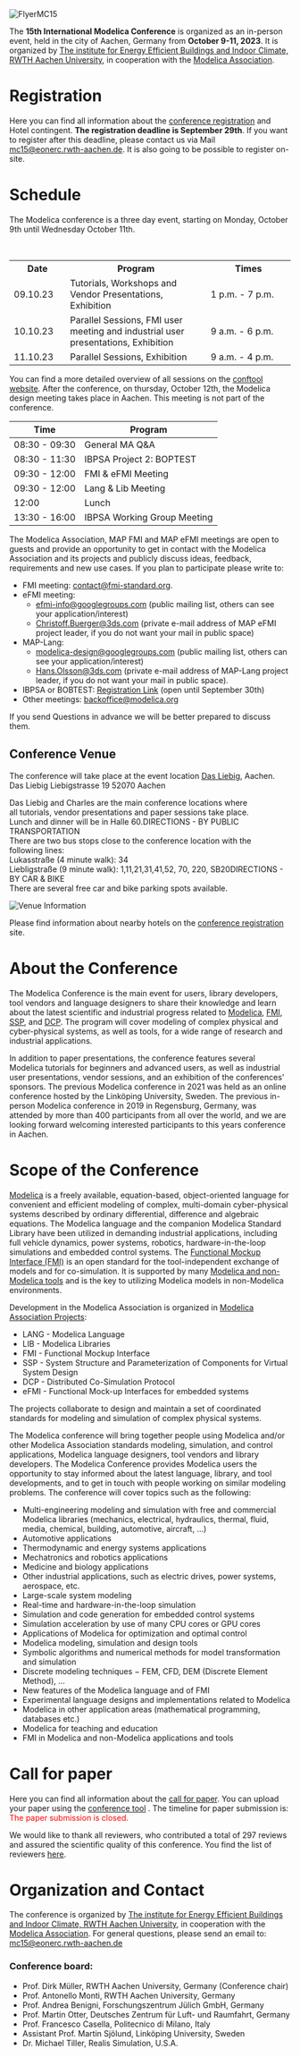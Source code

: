 <img src="images/FlyerMC15.png" alt="FlyerMC15">

The **15th International Modelica Conference** is organized as an in-person event, held in the city of Aachen, Germany from **October 9-11, 2023**. It is organized by [The institute for Energy Efficient Buildings and Indoor Climate, RWTH Aachen University](https://www.ebc.eonerc.rwth-aachen.de/cms/~dmzz/E-ON-ERC-EBC/?lidx=1), in cooperation with the [Modelica Association](https://modelica.org/association).

# Registration

Here you can find all information about the [conference registration](registration.html) and Hotel contingent. **The  registration deadline is September 29th**. If you want to register after this deadline, please contact us via Mail <a href="mailto:mc15@eonerc.rwth-aachen.de">mc15@eonerc.rwth-aachen.de</a>. It is also going to be possible to register on-site.

# Schedule

The Modelica conference is a three day event, starting on Monday, October 9th until Wednesday October 11th. 

<table>  
  <tr>  
    <th style="width:20%">Date</th>  
    <th style="width:50%">Program</th>  
    <th style="width:30%">Times</th>  
  </tr>  
  <tr>  
    <td>09.10.23</td>  
    <td>Tutorials, Workshops and Vendor Presentations, Exhibition</td>  
    <td>1 p.m. - 7 p.m.</td>  
  </tr>  
  <tr>  
    <td>10.10.23</td>  
    <td>Parallel Sessions, FMI user meeting and industrial user presentations, Exhibition</td>  
    <td>9 a.m. - 6 p.m.</td>  
  </tr>  
    <tr>  
    <td>11.10.23</td>  
    <td>Parallel Sessions, Exhibition</td>  
    <td>9 a.m. - 4 p.m.</td>  
  </tr> 
</table>

 You can find a more detailed overview of all sessions on the [conftool website](https://www.conftool.com/modelica2023/sessions.php).
 After the conference, on thursday, October 12th, the Modelica design meeting takes place in Aachen. This meeting is not part of the conference.

|Time|Program|
|---|---|
|08:30 - 09:30| General MA Q&A|
|08:30 - 11:30| IBPSA Project 2: BOPTEST |
|09:30 - 12:00| FMI & eFMI Meeting |
|09:30 - 12:00| Lang & Lib Meeting |
|12:00| Lunch |
|13:30 - 16:00| IBPSA Working Group Meeting |

The Modelica Association, MAP FMI and MAP eFMI meetings are open to guests and provide an opportunity to get in contact with the Modelica Association and its projects and publicly discuss ideas, feedback, requirements and new use cases. 
If you plan to participate please write to:
- FMI meeting: [contact@fmi-standard.org](mailto:contact@fmi-standard.org).
- eFMI meeting:
	- [efmi-info@googlegroups.com](mailto:efmi-info@googlegroups.com) (public mailing list, others can see your application/interest)
	- [Christoff.Buerger@3ds.com](mailto:Christoff.Buerger@3ds.com) (private e-mail address of MAP eFMI project leader, if you do not want your mail in public space)
- MAP-Lang:
	- [modelica-design@googlegroups.com](mailto:modelica-design@googlegroups.com) (public mailing list, others can see your application/interest)
	- [Hans.Olsson@3ds.com](mailto:Hans.Olsson@3ds.com) (private e-mail address of MAP-Lang project leader, if you do not want your mail in public space).
- IBPSA or BOBTEST: [Registration Link](https://docs.google.com/forms/d/e/1FAIpQLSehQX6NIslTMKLQdqrK6xlCokNOhpZxUSJ85xc79nb-I7VPLw/viewform?usp=sf_link) (open until September 30th)
- Other meetings: [backoffice@modelica.org](mailto:backoffice@modelica.org)

If you send Questions in advance we will be better prepared to discuss them.

## Conference Venue

The conference will take place at the event location [Das Liebig](https://dasliebig.de/), Aachen.
Das Liebig
Liebigstrasse 19
52070 Aachen

Das Liebig and Charles are the main conference locations where  
all tutorials, vendor presentations and paper sessions take place.  
Lunch and dinner will be in Halle 60.DIRECTIONS - BY PUBLIC TRANSPORTATION  
There are two bus stops close to the conference location with the  
following lines:  
Lukasstraße (4 minute walk): 34  
Liebligstraße (9 minute walk): 1,11,21,31,41,52, 70, 220, SB20DIRECTIONS - BY CAR & BIKE  
There are several free car and bike parking spots available.

<img src="images/venue.png" alt="Venue Information">

Please find information about nearby hotels on the [conference registration](registration.html) site.
# About the Conference

The Modelica Conference is the main event for users, library developers, tool vendors and language designers to share their knowledge and learn about the latest scientific and industrial progress related to [Modelica](https://modelica.org/), [FMI](https://fmi-standard.org/), [SSP](https://ssp-standard.org/), and [DCP](https://dcp-standard.org/).
The program will cover modeling of complex physical and cyber-physical systems, as well as tools, for a wide range of research and industrial applications.

In addition to paper presentations, the conference features several Modelica tutorials for beginners and advanced users, as well as industrial user presentations, vendor sessions, and an exhibition of the conferences' sponsors. The previous Modelica conference in 2021 was held as an online conference hosted by the Linköping University, Sweden. The previous in-person Modelica conference in 2019 in Regensburg, Germany, was attended by more than 400 participants from all over the world, and we are looking forward welcoming interested participants to this years conference in Aachen.

# Scope of the Conference

[Modelica](https://modelica.org/) is a freely available, equation-based, object-oriented language for convenient and efficient modeling of complex, multi-domain cyber-physical systems described by ordinary differential, difference and algebraic equations. The Modelica language and the companion Modelica Standard Library have been utilized in demanding industrial applications, including full vehicle dynamics, power systems, robotics, hardware-in-the-loop simulations
and embedded control systems. The [Functional Mockup Interface (FMI)](https://www.fmi-standard.org/) is an open standard for the tool-independent exchange of models and for co-simulation. It is supported by many [Modelica and non-Modelica tools](https://modelica.org/tools) and is the key to utilizing Modelica models in non-Modelica environments.

Development in the Modelica Association is organized in [Modelica Association Projects](https://modelica.org/projects):

- LANG - Modelica Language
- LIB - Modelica Libraries
- FMI - Functional Mockup Interface
- SSP - System Structure and Parameterization of Components for Virtual System Design
- DCP - Distributed Co-Simulation Protocol
- eFMI - Functional Mock-up Interfaces for embedded systems

The projects collaborate to design and maintain a set of coordinated standards for modeling and simulation of complex physical systems.

The Modelica conference will bring together people using Modelica and/or other Modelica Association standards modeling, simulation, and control applications, Modelica language designers, tool vendors and library developers. The Modelica Conference provides Modelica users the opportunity to stay informed about the latest language, library, and tool developments, and to get in touch with people working on similar modeling problems. The conference will cover topics such as the following:
- Multi-engineering modeling and simulation with free and commercial Modelica libraries (mechanics, electrical, hydraulics, thermal, fluid, media, chemical, building, automotive, aircraft, ...)
- Automotive applications
- Thermodynamic and energy systems applications
- Mechatronics and robotics applications
- Medicine and biology applications
- Other industrial applications, such as electric drives, power systems, aerospace, etc.
- Large-scale system modeling
- Real-time and hardware-in-the-loop simulation
- Simulation and code generation for embedded control systems
- Simulation acceleration by use of many CPU cores or GPU cores
- Applications of Modelica for optimization and optimal control
- Modelica modeling, simulation and design tools
- Symbolic algorithms and numerical methods for model transformation and simulation
- Discrete modeling techniques − FEM, CFD, DEM (Discrete Element Method), ...
- New features of the Modelica language and of FMI
- Experimental language designs and implementations related to Modelica
- Modelica in other application areas (mathematical programming, databases etc.)
- Modelica for teaching and education
- FMI in Modelica and non-Modelica applications and tools

# Call for paper

Here you can find all information about the [call for paper](call2023.html). You can upload your paper using the [conference tool](https://www.conftool.com/modelica2023/) . The timeline for paper submission is:
<span style="color:red">The paper submission is closed.</span>

We would like to thank all reviewers, who contributed a total of 297 reviews and assured the scientific quality of this conference. You find the list of reviewers [here](reviewers.html).

# Organization and Contact

The conference is organized by [The institute for Energy Efficient Buildings and Indoor Climate, RWTH Aachen University](https://www.ebc.eonerc.rwth-aachen.de/cms/~dmzz/E-ON-ERC-EBC/?lidx=1), in cooperation with the [Modelica Association](https://modelica.org/association). For general questions, please send an email to:
<a href="mailto:mc15@eonerc.rwth-aachen.de">mc15@eonerc.rwth-aachen.de</a>

### Conference board:

- Prof. Dirk Müller, RWTH Aachen University, Germany (Conference chair)
- Prof. Antonello Monti, RWTH Aachen University, Germany
- Prof. Andrea Benigni, Forschungszentrum Jülich GmbH, Germany
- Prof. Martin Otter, Deutsches Zentrum für Luft- und Raumfahrt, Germany
- Prof. Francesco Casella, Politecnico di Milano, Italy
- Assistant Prof. Martin Sjölund, Linköping University, Sweden
- Dr. Michael Tiller, Realis Simulation, U.S.A.

